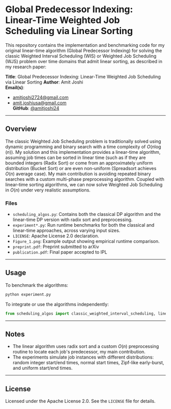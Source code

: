 # Global Predecessor Indexing: Linear-Time Weighted Job Scheduling via Linear Sorting

This repository contains the implementation and benchmarking code for my original linear-time algorithm (Global Predecessor Indexing) for solving the classic Weighted Interval Scheduling (WIS) or Weighted Job Scheduling (WJS) problem over time domains that admit linear sorting, as described in my research paper:

**Title**: Global Predecessor Indexing: Linear-Time Weighted Job Scheduling via Linear Sorting
**Author**: Amit Joshi  
**Email(s)**:  
- amitjoshi2724@gmail.com  
- amit.joshiusa@gmail.com  
**GitHub**: [@amitjoshi24](https://github.com/amitjoshi24)

---

## Overview

The classic Weighted Job Scheduling problem is traditionally solved using dynamic programming and binary search with a time complexity of $O(n \log(n))$. My solution and this implementation provides a linear-time algorithm, assuming job times can be sorted in linear time (such as if they are bounded integers (Radix Sort) or come from an approximately uniform distribution (Bucket Sort) or are even non-uniform (Spreadsort achieves $O(n)$ average case). My main contribution is avoiding repeated binary searches with a custom multi-phase preprocessing algorithm. Coupled with linear-time sorting algorithms, we can now solve Weighted Job Scheduling in $O(n)$ under very realistic assumptions.

### Files

- `scheduling_algos.py`: Contains both the classical DP algorithm and the linear-time DP version with radix sort and preprocessing.
- `experiment*.py`: Run runtime benchmarks for both the classical and linear-time approaches, across varying input sizes.
- `LICENSE`: Apache License 2.0 declaration.
- `Figure_1.png`: Example output showing empirical runtime comparison.
- `preprint.pdf`: Preprint submitted to arXiv
- `publication.pdf`: Final paper accepted to IPL

---

## Usage

To benchmark the algorithms:

```bash
python experiment.py
```

To integrate or use the algorithms independently:

```python
from scheduling_algos import classic_weighted_interval_scheduling, linear_time_weighted_scheduling
```

---

## Notes

- The linear algorithm uses radix sort and a custom $O(n)$ preprocessing routine to locate each job's predecessor, my main contribution.
- The experiments simulate job instances with different distributions: random integer start/end times, normal start times, Zipf-like early-burst, and uniform start/end times.

---

## License

Licensed under the Apache License 2.0. See the `LICENSE` file for details.

